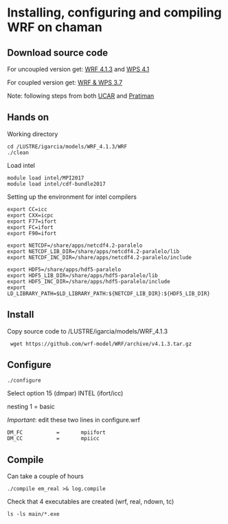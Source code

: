 # Installing, configuring and compiling WRF on chaman
## Download source code 
For uncoupled version get: [WRF 4.1.3](https://github.com/massonseb/WRF) and [WPS 4.1](https://github.com/wrf-model/WPS/tags/)

For coupled version get: [WRF & WPS 3.7](https://www2.mmm.ucar.edu/wrf/users/download/get_sources.html)
 
Note: following steps from both [UCAR](https://www2.mmm.ucar.edu/wrf/OnLineTutorial/compilation_tutorial.php) and [Pratiman](https://pratiman-91.github.io/2020/09/01/Installing-WRF-from-scratch-in-an-HPC-using-Intel-Compilers.html)

## Hands on
Working directory
```
cd /LUSTRE/igarcia/models/WRF_4.1.3/WRF
./clean
```
Load intel
```
module load intel/MPI2017
module load intel/cdf-bundle2017
```

Setting up the environment for intel compilers
```
export CC=icc
export CXX=icpc
export F77=ifort
export FC=ifort
export F90=ifort

export NETCDF=/share/apps/netcdf4.2-paralelo
export NETCDF_LIB_DIR=/share/apps/netcdf4.2-paralelo/lib
export NETCDF_INC_DIR=/share/apps/netcdf4.2-paralelo/include

export HDF5=/share/apps/hdf5-paralelo
export HDF5_LIB_DIR=/share/apps/hdf5-paralelo/lib
export HDF5_INC_DIR=/share/apps/hdf5-paralelo/include
export LD_LIBRARY_PATH=$LD_LIBRARY_PATH:${NETCDF_LIB_DIR}:${HDF5_LIB_DIR}
```
    
## Install 
Copy source code to /LUSTRE/igarcia/models/WRF_4.1.3
```
 wget https://github.com/wrf-model/WRF/archive/v4.1.3.tar.gz
 ```
 
 ## Configure
 ```
 ./configure
 ```
 Select option 15 (dmpar) INTEL (ifort/icc)
 
 nesting 1 = basic
 
 *Important*: edit these two lines in configure.wrf
 ```
 DM_FC           =       mpiifort
 DM_CC           =       mpiicc
 ```    
 
 ## Compile
 Can take a couple of hours
 ```
./compile em_real >& log.compile    
```
Check that 4 executables are created (wrf, real, ndown, tc)
```
ls -ls main/*.exe
``` 
